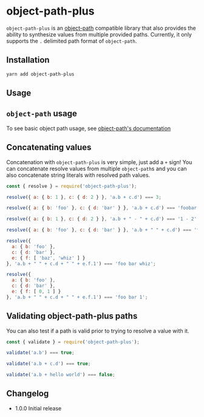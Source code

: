 # object-path-plus

`object-path-plus` is an [object-path] compatible library that also
provides the ability to synthesize values from multiple provided paths.
Currently, it only supports the `.` delimited path format of `object-path`.

## Installation
```sh
yarn add object-path-plus
```

## Usage

## `object-path` usage

To see basic object path usage, see [object-path's documentation]


## Concatenating values

Concatenation with `object-path-plus` is very simple, just add a `+` sign!
You can concatenate resolve values from multiple `object-path`s and you can
also concatenate string literals with resolved path values.

```js
const { resolve } = require('object-path-plus');

resolve({ a: { b: 1 }, c: { d: 2 } }, 'a.b + c.d') === 3;

resolve({ a: { b: 'foo' }, c: { d: 'bar' } }, 'a.b + c.d') === 'foobar';

resolve({ a: { b: 1 }, c: { d: 2 } }, 'a.b + " - " + c.d') === '1 - 2';

resolve({ a: { b: 'foo' }, c: { d: 'bar' } }, 'a.b + " " + c.d') === 'foo bar';

resolve({
  a: { b: 'foo' },
  c: { d: 'bar' },
  e: { f: [ 'baz', 'whiz' ] }
}, 'a.b + " " + c.d + " " + e.f.1') === 'foo bar whiz';

resolve({
  a: { b: 'foo' },
  c: { d: 'bar' },
  e: { f: [ 0, 1 ] }
}, 'a.b + " " + c.d + " " + e.f.1') === 'foo bar 1';
```

## Validating object-path-plus paths

You can also test if a path is valid prior to trying to resolve a value with it.
```js
const { validate } = require('object-path-plus');

validate('a.b') === true;

validate('a.b + c.d') === true;

validate('a.b + hello world') === false;
```


## Changelog

* 1.0.0 Initial release

[object-path's documentation]: https://github.com/mariocasciaro/object-path#usage
[object-path]: https://github.com/mariocasciaro/object-path
